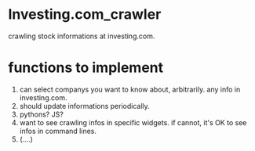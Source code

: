 # Investing.com_crawler
crawling stock informations at investing.com.  

# functions to implement

1. can select companys you want to know about, arbitrarily. any info in investing.com.
2. should update informations periodically.
3. pythons? JS?
4. want to see crawling infos in specific widgets. if cannot, it's OK to see infos in command lines.
5. (....)
